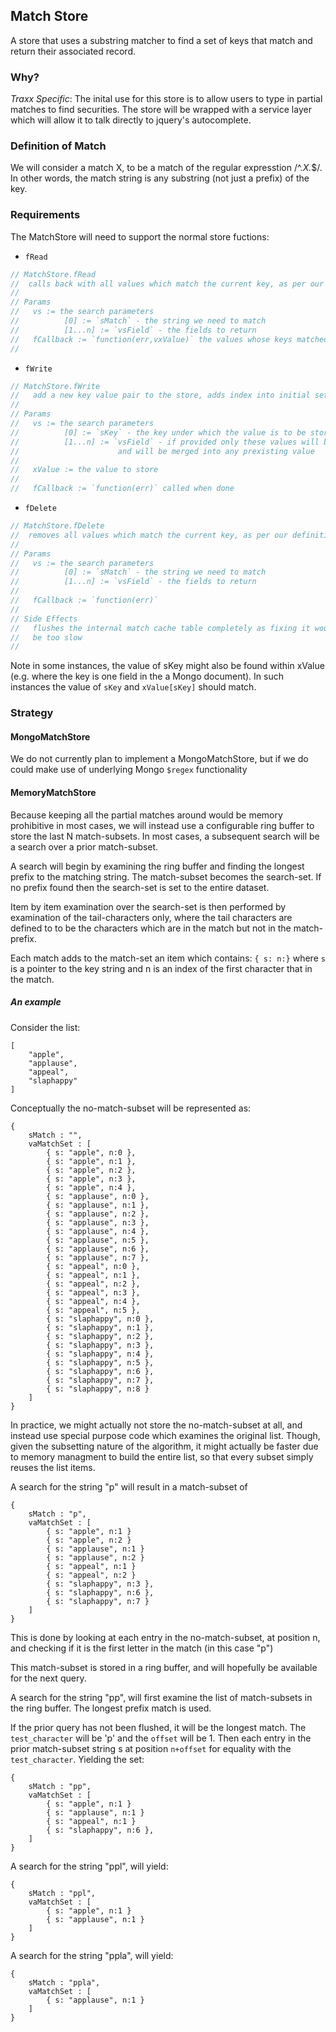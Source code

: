 ## Match Store

A store that uses a substring matcher to find a set of keys  that match and return their associated record.

### Why?

_Traxx Specific_: The inital use for this store is to allow users to type in partial matches to find securities. The store will be wrapped with a service layer which will allow it to talk directly to jquery's autocomplete.

### Definition of Match

We will consider a match X, to be a match of the regular expresstion /^.*X.*$/. In other words, the match string is any substring (not just a prefix) of the key.

### Requirements

The MatchStore will need to support the normal store fuctions:

* `fRead`

~~~js
// MatchStore.fRead 
//  calls back with all values which match the current key, as per our definition of match
//
// Params
//   vs := the search parameters
//          [0] := `sMatch` - the string we need to match
//          [1...n] := `vsField` - the fields to return
//   fCallback := `function(err,vxValue)` the values whose keys matched 
//
~~~


* `fWrite`

~~~js
// MatchStore.fWrite
//   add a new key value pair to the store, adds index into initial set
//
// Params
//   vs := the search parameters
//          [0] := `sKey` - the key under which the value is to be stored
//          [1...n] := `vsField` - if provided only these values will be written
//                      and will be merged into any prexisting value
//
//   xValue := the value to store
//
//   fCallback := `function(err)` called when done
~~~



* `fDelete`

~~~js
// MatchStore.fDelete 
//  removes all values which match the current key, as per our definition of match
//
// Params
//   vs := the search parameters
//          [0] := `sMatch` - the string we need to match
//          [1...n] := `vsField` - the fields to return
//
//   fCallback := `function(err)` 
//
// Side Effects
//   flushes the internal match cache table completely as fixing it would 
//   be too slow
//
~~~


Note in some instances, the value of sKey might also be found within xValue (e.g. where the key is one field in the a Mongo document). In such instances the value of `sKey` and `xValue[sKey]` should match.

### Strategy


#### MongoMatchStore

We do not currently plan to implement a MongoMatchStore, but if we do could make use of underlying Mongo `$regex` functionality

#### MemoryMatchStore

Because keeping all the partial matches around would be memory prohibitive in most cases, we will instead use a configurable ring buffer to store the last N match-subsets. In most cases, a subsequent search will be a search over a prior match-subset.

A search will begin by examining the ring buffer and finding the longest prefix to the matching string. The match-subset becomes the search-set. If no prefix found then the search-set is set to the entire dataset.

Item by item examination over the search-set is then performed by examination of the tail-characters only, where the tail characters are defined to to be the characters which are in the match but not in the match-prefix.

Each match adds to the match-set an item which contains: `{ s: n:}` where `s` is a pointer to the key string and n is an index of the first character that in the match.

##### An example

Consider the list:

    [
		"apple",
		"applause",
		"appeal",
		"slaphappy"
	]
	
Conceptually the no-match-subset will be represented as:

	{ 
		sMatch : "", 
		vaMatchSet : [
			{ s: "apple", n:0 },
			{ s: "apple", n:1 },
			{ s: "apple", n:2 },
			{ s: "apple", n:3 },
			{ s: "apple", n:4 },
			{ s: "applause", n:0 },
			{ s: "applause", n:1 },
			{ s: "applause", n:2 },
			{ s: "applause", n:3 },
			{ s: "applause", n:4 },
			{ s: "applause", n:5 },
			{ s: "applause", n:6 },
			{ s: "applause", n:7 },
			{ s: "appeal", n:0 },
			{ s: "appeal", n:1 },
			{ s: "appeal", n:2 },
			{ s: "appeal", n:3 },
			{ s: "appeal", n:4 },
			{ s: "appeal", n:5 },
			{ s: "slaphappy", n:0 },
			{ s: "slaphappy", n:1 },
			{ s: "slaphappy", n:2 },
			{ s: "slaphappy", n:3 },
			{ s: "slaphappy", n:4 },
			{ s: "slaphappy", n:5 },
			{ s: "slaphappy", n:6 },
			{ s: "slaphappy", n:7 },
			{ s: "slaphappy", n:8 }
		]
	}
	

In practice, we might actually not store the no-match-subset at all, and instead use special purpose code which examines the original list. Though, given the subsetting nature of the algorithm, it might actually be faster due to memory managment to build the entire list, so that every subset simply reuses the list items.

A search for the string "p" will result in a match-subset of

	{ 
		sMatch : "p", 
		vaMatchSet : [
			{ s: "apple", n:1 }
			{ s: "apple", n:2 }
			{ s: "applause", n:1 }
			{ s: "applause", n:2 }
			{ s: "appeal", n:1 }
			{ s: "appeal", n:2 }
			{ s: "slaphappy", n:3 },
			{ s: "slaphappy", n:6 },
			{ s: "slaphappy", n:7 }
		]
	}


This is done by looking at each entry in the no-match-subset, at position n, and checking if it is the first letter in the match (in this case "p")

This match-subset is stored in a ring buffer, and will hopefully be available for the next query.


A search for the string "pp", will first examine the list of match-subsets in the ring buffer. The longest prefix match is used.

If the prior query has not been flushed, it will be the longest match. The `test_character` will be 'p' and the `offset` will be 1. Then each entry in the prior match-subset string s at position `n+offset` for equality with the `test_character`. Yielding the set:

	{ 
		sMatch : "pp", 
		vaMatchSet : [
			{ s: "apple", n:1 }
			{ s: "applause", n:1 }
			{ s: "appeal", n:1 }
			{ s: "slaphappy", n:6 },
		]
	}
	
A search for the string "ppl", will yield:

	{ 
		sMatch : "ppl", 
		vaMatchSet : [
			{ s: "apple", n:1 }
			{ s: "applause", n:1 }
		]
	}
	
A search for the string "ppla", will yield:

	{ 
		sMatch : "ppla", 
		vaMatchSet : [
			{ s: "applause", n:1 }
		]
	}
	





